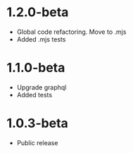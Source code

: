 1.2.0-beta
===================================
- Global code refactoring. Move to .mjs
- Added .mjs tests

1.1.0-beta
===================================
- Upgrade graphql
- Added tests

1.0.3-beta
===================================
- Public release
